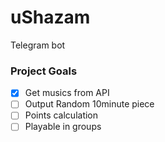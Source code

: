 # uShazam
Telegram bot

### Project Goals
- [x] Get musics from API
- [ ] Output Random 10minute piece
- [ ] Points calculation
- [ ] Playable in groups